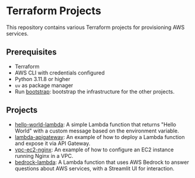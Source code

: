 # Terraform Projects

This repository contains various Terraform projects for provisioning AWS services.

## Prerequisites

- Terraform
- AWS CLI with credentials configured
- Python 3.11.8 or higher
- `uv` as package manager
- Run [bootstrap](boostrap): bootstrap the infrastructure for the other projects.

## Projects

- [hello-world-lambda](hello-world-lambda): A simple Lambda function that returns "Hello World" with a custom message based on the environment variable.
- [lambda-apigateway](lambda-apigateway): An example of how to deploy a Lambda function and expose it via API Gateway.
- [vpc-ec2-nginx](vpc-ec2-nginx): An example of how to configure an EC2 instance running Nginx in a VPC.
- [bedrock-lambda](bedrock-lambda): A Lambda function that uses AWS Bedrock to answer questions about AWS services, with a Streamlit UI for interaction.